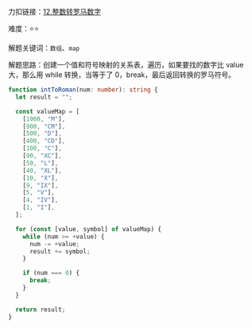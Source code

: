 力扣链接：<a href="https://leetcode.cn/problems/integer-to-roman/description/" target="_blank">12.整数转罗马数字</a>

难度：⭐⭐ <br/>

解题关键词：`数组`、`map`<br />

解题思路：创建一个值和符号映射的关系表，遍历，如果要找的数字比 value 大，那么用 while 转换，当等于了 0，break，最后返回转换的罗马符号。<br />

```typescript
function intToRoman(num: number): string {
  let result = "";

  const valueMap = [
    [1000, "M"],
    [900, "CM"],
    [500, "D"],
    [400, "CD"],
    [100, "C"],
    [90, "XC"],
    [50, "L"],
    [40, "XL"],
    [10, "X"],
    [9, "IX"],
    [5, "V"],
    [4, "IV"],
    [1, "I"],
  ];

  for (const [value, symbol] of valueMap) {
    while (num >= +value) {
      num -= +value;
      result += symbol;
    }

    if (num === 0) {
      break;
    }
  }

  return result;
}
```
